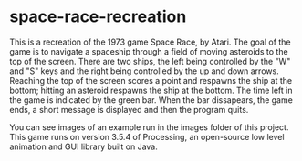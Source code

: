 # space-race-recreation
This is a recreation of the 1973 game Space Race, by Atari. The goal of the game is to navigate a spaceship
through a field of moving asteroids to the top of the screen. There are two ships, the left being controlled by the 
"W" and "S" keys and the right being controlled by the up and down arrows. Reaching the top of the screen scores a point and
respawns the ship at the bottom; hitting an asteroid respawns the ship at the bottom. The time left in the game is indicated by
the green bar. When the bar dissapears, the game ends, a short message is displayed and then the program quits. 


You can see images of an example run in the images folder of this project. 
This game runs on version 3.5.4 of Processing, an open-source low level animation and GUI library built on Java.
